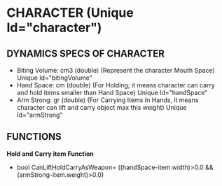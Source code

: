 # CHARACTER (Unique Id="character")
## DYNAMICS SPECS OF CHARACTER
- Biting Volume: cm3 (double) (Represent the character Mouth Space) Unique Id="bitingVolume"
- Hand Space: cm (double) (For Holding; it means character can carry and hold items smaller than Hand Space) Unique Id="handSpace"
- Arm Strong: gr (double) (For Carrying Items In Hands, it means character can lift and carry object max this weight) Unique Id="armStrong"

## FUNCTIONS
**Hold and Carry item Function**

- bool CanLiftHoldCarryAsWeapon= ((handSpace-item.width)>0.0 && (armStrong-item.weight)>0.0)
